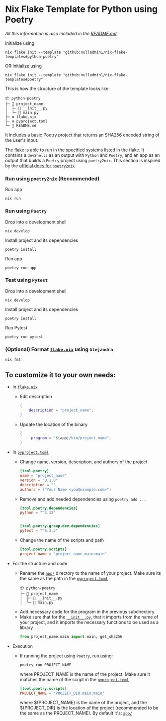 # Nix Flake Template for Python using Poetry

_All this information is also included in the [README.md](https://github.com/nulladmin1/nix-flake-templates/blob/main/flake.nix)_

Initialize using

```shell
nix flake init --template "github:nulladmin1/nix-flake-templates#python-poetry"
```

OR
Initialize using

```shell
nix flake init --template "github:nulladmin1/nix-flake-templates#poetry"
```

This is how the structure of the template looks like:

```
📦 python-poetry
├─ 📁 project_name
│  ├─ 🐍 __init__.py
│  └─ 🐍 main.py
├─ ⚙️ flake.nix
├─ ⚙️ pyproject.toml
└─ 📃 README.md
```

It includes a basic Poetry project that returns an SHA256 encoded string of the user's input.

The flake is able to run in the specified systems listed in the flake. It contains a `devShells` as an output with `Python` and `Poetry`, and an app as an output that builds a `Poetry` project using `poetry2nix`. This section is inspired by the [official docs for `poetry2nix`](https://github.com/nix-community/poetry2nix)

### Run using `poetry2nix` (Recommended)

Run app

```shell
nix run
```

### Run using `Poetry`

Drop into a development shell

```shell
nix develop
```

Install project and its dependencies

```shell
poetry install
```

Run app

```shell
poetry run app
```

### Test using `Pytest`

Drop into a development shell

```shell
nix develop
```

Install project and its dependencies

```shell
poetry install
```

Run Pytest

```shell
poetry run pytest
```

### (Optional) Format [`flake.nix`](flake.nix) using `Alejandra`

```shelll
nix fmt
```

## To customize it to your own needs:

- In [`flake.nix`](flake.nix)
  - Edit description
    ```nix
    {
    	description = "project_name";
    }
    ```
  - Update the location of the binary
    ```nix
    {
    	 program = "${app}/bin/project_name";
    }
    ```
- In [`pyproject.toml`](pyproject.toml)

  - Change name, version, description, and authors of the project
    ```toml
    [tool.poetry]
    name = "project_name"
    version = "0.1.0"
    description = ""
    authors = ["Your Name <you@example.com>"]
    ```
  - Remove and add needed dependencies using `poetry add ...`

    ```toml
    [tool.poetry.dependencies]
    python = "^3.12"


    [tool.poetry.group.dev.dependencies]
    pytest = "^8.3.3"
    ```

  - Change the name of the scripts and path
    ```toml
    [tool.poetry.scripts]
    project_name = "project_name.main:main"
    ```

- For the structure and code
  - Rename the [`app/`](app) directory to the name of your project. Make sure its the same as the path in the [`pyproject.toml`](pyproject.toml)
    ```
    📦 python-poetry
    ├─ 📁 project_name
    │  ├─ 🐍 __init__.py
    │  └─ 🐍 main.py
    ```
  - Add necessary code for the program in the previous subdirectory.
  - Make sure that for the [`__init__.py`](project_name/__init__.py), that it imports from the name of your project, and it imports the necessary functions to be used as a library
    ```python
    from project_name.main import main, get_sha256
    ```
- Execution
  - If running the project using `Poetry`, run using:
    ```shell
    poetry run PROJECT_NAME
    ```
    where PROJECT_NAME is the name of the project. Make sure it matches the name of the script in the [`pyproject.toml`](pyproject.toml)
    ```toml
    [tool.poetry.scripts]
    PROJECT_NAME = "PROJECT_DIR.main:main"
    ```
    where ${PROJECT_NAME} is the name of the project, and the ${PROJECT_DIR} is the location of the project (recommended to be the same as the PROJECT_NAME). By default it's: [`app/`](app)
